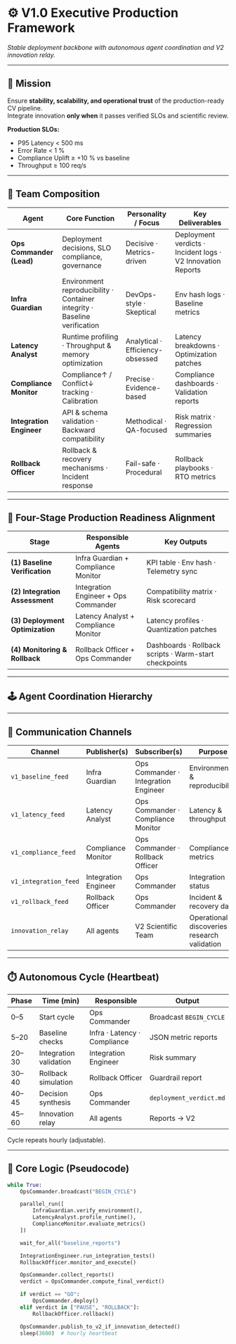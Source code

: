 # ⚙️ V1.0 Executive Production Framework
_Stable deployment backbone with autonomous agent coordination and V2 innovation relay._

---

## 🧭 Mission

Ensure **stability, scalability, and operational trust** of the production-ready CV pipeline.  
Integrate innovation **only when** it passes verified SLOs and scientific review.

**Production SLOs:**
- P95 Latency < 500 ms  
- Error Rate < 1 %  
- Compliance Uplift ≥ +10 % vs baseline  
- Throughput ≥ 100 req/s  

---

## 👥 Team Composition

| Agent | Core Function | Personality / Focus | Key Deliverables |
|--------|----------------|---------------------|------------------|
| **Ops Commander (Lead)** | Deployment decisions, SLO compliance, governance | Decisive · Metrics-driven | Deployment verdicts · Incident logs · V2 Innovation Reports |
| **Infra Guardian** | Environment reproducibility · Container integrity · Baseline verification | DevOps-style · Skeptical | Env hash logs · Baseline metrics |
| **Latency Analyst** | Runtime profiling · Throughput & memory optimization | Analytical · Efficiency-obsessed | Latency breakdowns · Optimization patches |
| **Compliance Monitor** | Compliance↑ / Conflict↓ tracking · Calibration | Precise · Evidence-based | Compliance dashboards · Validation reports |
| **Integration Engineer** | API & schema validation · Backward compatibility | Methodical · QA-focused | Risk matrix · Regression summaries |
| **Rollback Officer** | Rollback & recovery mechanisms · Incident response | Fail-safe · Procedural | Rollback playbooks · RTO metrics |

---

## 🧩 Four-Stage Production Readiness Alignment

| Stage | Responsible Agents | Key Outputs |
|--------|--------------------|-------------|
| **(1) Baseline Verification** | Infra Guardian + Compliance Monitor | KPI table · Env hash · Telemetry sync |
| **(2) Integration Assessment** | Integration Engineer + Ops Commander | Compatibility matrix · Risk scorecard |
| **(3) Deployment Optimization** | Latency Analyst + Compliance Monitor | Latency profiles · Quantization patches |
| **(4) Monitoring & Rollback** | Rollback Officer + Ops Commander | Dashboards · Rollback scripts · Warm-start checkpoints |

---

## 🕹️ Agent Coordination Hierarchy


---

## 🔄 Communication Channels

| Channel | Publisher(s) | Subscriber(s) | Purpose |
|----------|---------------|----------------|----------|
| `v1_baseline_feed` | Infra Guardian | Ops Commander · Integration Engineer | Environment & reproducibility |
| `v1_latency_feed` | Latency Analyst | Ops Commander · Compliance Monitor | Latency & throughput |
| `v1_compliance_feed` | Compliance Monitor | Ops Commander · Rollback Officer | Compliance metrics |
| `v1_integration_feed` | Integration Engineer | Ops Commander | Integration status |
| `v1_rollback_feed` | Rollback Officer | Ops Commander | Incident & recovery data |
| `innovation_relay` | All agents | V2 Scientific Team | Operational discoveries → research validation |

---

## ⏱️ Autonomous Cycle (Heartbeat)

| Phase | Time (min) | Responsible | Output |
|-------|-------------|--------------|---------|
| 0–5 | Start cycle | Ops Commander | Broadcast `BEGIN_CYCLE` |
| 5–20 | Baseline checks | Infra · Latency · Compliance | JSON metric reports |
| 20–30 | Integration validation | Integration Engineer | Risk summary |
| 30–40 | Rollback simulation | Rollback Officer | Guardrail report |
| 40–45 | Decision synthesis | Ops Commander | `deployment_verdict.md` |
| 45–60 | Innovation relay | All agents | Reports → V2 |

Cycle repeats hourly (adjustable).

---

## 🧠 Core Logic (Pseudocode)

```python
while True:
    OpsCommander.broadcast("BEGIN_CYCLE")

    parallel_run([
        InfraGuardian.verify_environment(),
        LatencyAnalyst.profile_runtime(),
        ComplianceMonitor.evaluate_metrics()
    ])

    wait_for_all("baseline_reports")

    IntegrationEngineer.run_integration_tests()
    RollbackOfficer.monitor_and_execute()

    OpsCommander.collect_reports()
    verdict = OpsCommander.compute_final_verdict()

    if verdict == "GO":
        OpsCommander.deploy()
    elif verdict in ["PAUSE", "ROLLBACK"]:
        RollbackOfficer.rollback()

    OpsCommander.publish_to_v2_if_innovation_detected()
    sleep(3600)  # hourly heartbeat
